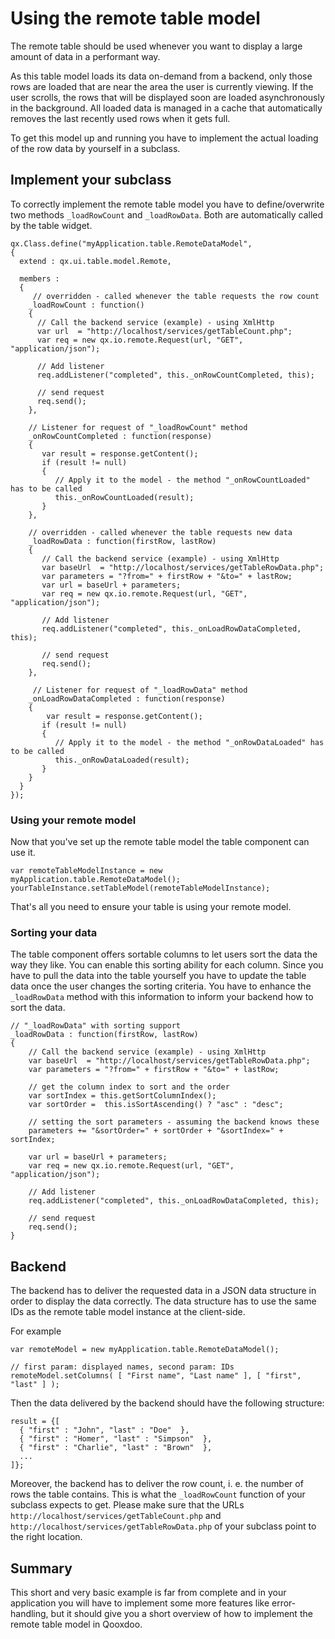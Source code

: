 # Using the remote table model

The remote table should be used whenever you want to display a large amount of
data in a performant way.

As this table model loads its data on-demand from a backend, only those rows are
loaded that are near the area the user is currently viewing. If the user
scrolls, the rows that will be displayed soon are loaded asynchronously in the
background. All loaded data is managed in a cache that automatically removes the
last recently used rows when it gets full.

To get this model up and running you have to implement the actual loading of the
row data by yourself in a subclass.

## Implement your subclass

To correctly implement the remote table model you have to define/overwrite two
methods `_loadRowCount` and `_loadRowData`. Both are automatically called by the
table widget.

```
qx.Class.define("myApplication.table.RemoteDataModel",
{
  extend : qx.ui.table.model.Remote,

  members :
  {
     // overridden - called whenever the table requests the row count
    _loadRowCount : function()
    {
      // Call the backend service (example) - using XmlHttp
      var url  = "http://localhost/services/getTableCount.php";
      var req = new qx.io.remote.Request(url, "GET", "application/json");

      // Add listener
      req.addListener("completed", this._onRowCountCompleted, this);

      // send request
      req.send();
    },

    // Listener for request of "_loadRowCount" method
    _onRowCountCompleted : function(response)
    {
       var result = response.getContent();
       if (result != null)
       {
          // Apply it to the model - the method "_onRowCountLoaded" has to be called
          this._onRowCountLoaded(result);
       }
    },

    // overridden - called whenever the table requests new data
    _loadRowData : function(firstRow, lastRow)
    {
       // Call the backend service (example) - using XmlHttp
       var baseUrl  = "http://localhost/services/getTableRowData.php";
       var parameters = "?from=" + firstRow + "&to=" + lastRow;
       var url = baseUrl + parameters;
       var req = new qx.io.remote.Request(url, "GET", "application/json");

       // Add listener
       req.addListener("completed", this._onLoadRowDataCompleted, this);

       // send request
       req.send();
    },

     // Listener for request of "_loadRowData" method
    _onLoadRowDataCompleted : function(response)
    {
        var result = response.getContent();
       if (result != null)
       {
          // Apply it to the model - the method "_onRowDataLoaded" has to be called
          this._onRowDataLoaded(result);
       }
    }
  }
});
```

### Using your remote model

Now that you've set up the remote table model the table component can use it.

```
var remoteTableModelInstance = new myApplication.table.RemoteDataModel();
yourTableInstance.setTableModel(remoteTableModelInstance);
```

That's all you need to ensure your table is using your remote model.

### Sorting your data

The table component offers sortable columns to let users sort the data the way
they like. You can enable this sorting ability for each column. Since you have
to pull the data into the table yourself you have to update the table data once
the user changes the sorting criteria. You have to enhance the `_loadRowData`
method with this information to inform your backend how to sort the data.

```
// "_loadRowData" with sorting support
_loadRowData : function(firstRow, lastRow)
{
    // Call the backend service (example) - using XmlHttp
    var baseUrl  = "http://localhost/services/getTableRowData.php";
    var parameters = "?from=" + firstRow + "&to=" + lastRow;

    // get the column index to sort and the order
    var sortIndex = this.getSortColumnIndex();
    var sortOrder =  this.isSortAscending() ? "asc" : "desc";

    // setting the sort parameters - assuming the backend knows these
    parameters += "&sortOrder=" + sortOrder + "&sortIndex=" + sortIndex;

    var url = baseUrl + parameters;
    var req = new qx.io.remote.Request(url, "GET", "application/json");

    // Add listener
    req.addListener("completed", this._onLoadRowDataCompleted, this);

    // send request
    req.send();
}
```

## Backend

The backend has to deliver the requested data in a JSON data structure in order
to display the data correctly. The data structure has to use the same IDs as the
remote table model instance at the client-side.

For example

```
var remoteModel = new myApplication.table.RemoteDataModel();

// first param: displayed names, second param: IDs
remoteModel.setColumns( [ "First name", "Last name" ], [ "first", "last" ] );
```

Then the data delivered by the backend should have the following structure:

```
result = {[
  { "first" : "John", "last" : "Doe"  },
  { "first" : "Homer", "last" : "Simpson"  },
  { "first" : "Charlie", "last" : "Brown"  },
  ...
]};
```

Moreover, the backend has to deliver the row count, i. e. the number of rows the
table contains. This is what the `_loadRowCount` function of your subclass
expects to get. Please make sure that the URLs
`http://localhost/services/getTableCount.php` and
`http://localhost/services/getTableRowData.php` of your subclass point to the
right location.

## Summary

This short and very basic example is far from complete and in your application
you will have to implement some more features like error-handling, but it should
give you a short overview of how to implement the remote table model in Qooxdoo.
